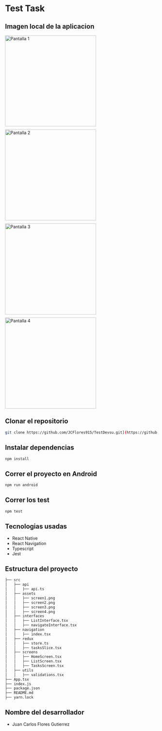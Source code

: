 
# Test Task 

## Imagen local de la aplicacion

<div style="display: flex; flex-wrap: wrap; gap: 10px;">
  <img src="https://github.com/JCFlores915/TestTaskApp/blob/main/src/assets/screen1.png?raw=true" alt="Pantalla 1" width="300"/>
  <img src="https://github.com/JCFlores915/TestTaskApp/blob/main/src/assets/screen2.png?raw=true" alt="Pantalla 2" width="300"/>
  <img src="https://github.com/JCFlores915/TestTaskApp/blob/main/src/assets/screen3.png?raw=true" alt="Pantalla 3" width="300"/>
  <img src="https://github.com/JCFlores915/TestTaskApp/blob/main/src/assets/screen4.png?raw=true" alt="Pantalla 4" width="300"/>
</div>



## Clonar el repositorio

```bash
git clone https://github.com/JCFlores915/TestDevsu.git](https://github.com/JCFlores915/TestTaskApp.git
```

## Instalar dependencias

```bash
npm install
```

## Correr el proyecto en Android

```bash
npm run android
```

## Correr los test

```bash
npm test
```

## Tecnologias usadas

- React Native 
- React Navigation
- Typescript
- Jest

## Estructura del proyecto

```bash
├── src
│   ├── api
│   │   ├── api.ts
│   ├── assets
│   │   ├── screen1.png
│   │   ├── screen2.png
│   │   ├── screen3.png
│   │   ├── screen4.png
│   ├── interfaces
│   │   ├── ListInterface.tsx
│   │   ├── navigateInterface.tsx
│   ├── navigation
│   │   ├── index.tsx
│   ├── redux
│   │   ├── store.ts
│   │   ├── tasksSlice.tsx
│   ├── screens
│   │   ├── HomeScreen.tsx
│   │   ├── ListScreen.tsx
│   │   ├── TasksScreen.tsx
│   ├── utils
│   │   ├── validations.tsx
├── App.tsx
├── index.js
├── package.json
├── README.md
├── yarn.lock
```

## Nombre del desarrollador

- Juan Carlos Flores Gutierrez
